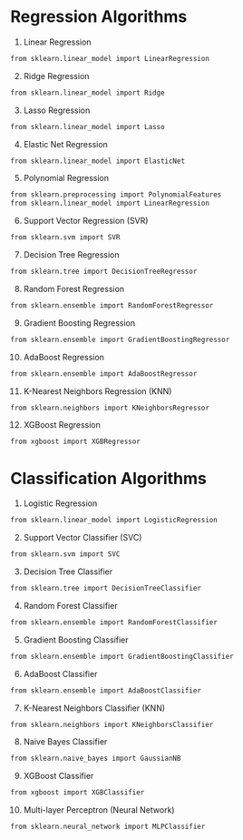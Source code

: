 # Regression Algorithms

1. Linear Regression
  ```sh
  from sklearn.linear_model import LinearRegression
  ```
2. Ridge Regression
  ```sh
  from sklearn.linear_model import Ridge
  ```
3. Lasso Regression
  ```sh
  from sklearn.linear_model import Lasso
  ```
4. Elastic Net Regression
  ```sh
  from sklearn.linear_model import ElasticNet
  ```
5. Polynomial Regression
  ```sh
  from sklearn.preprocessing import PolynomialFeatures
  from sklearn.linear_model import LinearRegression
  ```
6. Support Vector Regression (SVR)
  ```sh
  from sklearn.svm import SVR
  ```
7. Decision Tree Regression
  ```sh
  from sklearn.tree import DecisionTreeRegressor
  ```
8. Random Forest Regression
  ```sh
  from sklearn.ensemble import RandomForestRegressor
  ```
9. Gradient Boosting Regression
  ```sh
  from sklearn.ensemble import GradientBoostingRegressor
  ```
10. AdaBoost Regression
  ```sh
  from sklearn.ensemble import AdaBoostRegressor
  ```
11. K-Nearest Neighbors Regression (KNN)
  ```sh
  from sklearn.neighbors import KNeighborsRegressor
  ```
12. XGBoost Regression
  ```sh
  from xgboost import XGBRegressor
  ```

# Classification Algorithms

1. Logistic Regression
  ```sh
  from sklearn.linear_model import LogisticRegression
  ```
2. Support Vector Classifier (SVC)
  ```sh
  from sklearn.svm import SVC
  ```
3. Decision Tree Classifier
  ```sh
  from sklearn.tree import DecisionTreeClassifier
  ```
4. Random Forest Classifier
  ```sh
  from sklearn.ensemble import RandomForestClassifier
  ```
5. Gradient Boosting Classifier
  ```sh
  from sklearn.ensemble import GradientBoostingClassifier
  ```
6. AdaBoost Classifier
  ```sh
  from sklearn.ensemble import AdaBoostClassifier
  ```
7. K-Nearest Neighbors Classifier (KNN)
  ```sh
  from sklearn.neighbors import KNeighborsClassifier
  ```
8. Naive Bayes Classifier
  ```sh
  from sklearn.naive_bayes import GaussianNB
  ```
9. XGBoost Classifier
  ```sh
  from xgboost import XGBClassifier
  ```
10. Multi-layer Perceptron (Neural Network)
  ```sh
  from sklearn.neural_network import MLPClassifier
  ```


